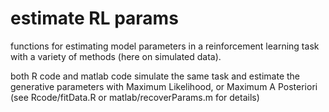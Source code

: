 estimate RL params
============

functions for estimating model parameters in a reinforcement learning task with a variety of methods (here on simulated data).

both R code and matlab code simulate the same task and estimate the
generative parameters with Maximum Likelihood, or Maximum A Posteriori
(see Rcode/fitData.R or matlab/recoverParams.m for details)
